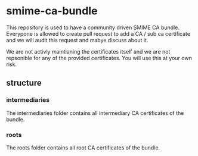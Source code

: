 # smime-ca-bundle
This repository is used to have a community driven SMIME CA bundle.
Everypone is allowed to create pull request to add a CA / sub ca certificate and we will audit this request and mabye discuss about it.

We are not activly maintianing the certificates itself and we are not repsonible for any of the provided certificates.
You will use this at your own risk.


## structure
### intermediaries
The intermediaries folder contains all intermediary CA certificates of the bundle.

### roots
The roots folder contains all root CA certificates of the bundle.
